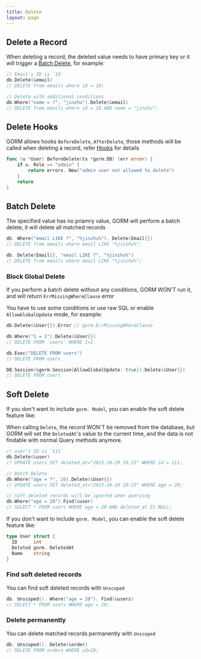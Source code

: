 ```yaml
---
title: Delete
layout: page
---
```


## Delete a Record

When deleting a record, the deleted value needs to have primary key or it will trigger a [Batch Delete](#batch_delete), for example:

```go
// Email's ID is `10`
db.Delete(&email)
// DELETE from emails where id = 10;

// Delete with additional conditions
db.Where("name = ?", "jinzhu").Delete(&email)
// DELETE from emails where id = 10 AND name = "jinzhu";
```

## Delete Hooks

GORM allows hooks `BeforeDelete`, `AfterDelete`, those methods will be called when deleting a record, refer [Hooks](hooks.html) for details

```go
func (u *User) BeforeDelete(tx *gorm.DB) (err error) {
    if u. Role == "admin" {
        return errors. New("admin user not allowed to delete")
    }
    return
}
```

## <span id="batch_delete">Batch Delete</span>

The specified value has no priamry value, GORM will perform a batch delete, it will delete all matched records

```go
db. Where("email LIKE ?", "%jinzhu%"). Delete(Email{})
// DELETE from emails where email LIKE "%jinzhu%";

db. Delete(Email{}, "email LIKE ?", "%jinzhu%")
// DELETE from emails where email LIKE "%jinzhu%";
```

### Block Global Delete

If you perform a batch delete without any conditions, GORM WON'T run it, and will return `ErrMissingWhereClause` error

You have to use some conditions or use raw SQL or enable `AllowGlobalUpdate` mode, for example:

```go
db.Delete(&User{}).Error // gorm.ErrMissingWhereClause

db.Where("1 = 1").Delete(&User{})
// DELETE FROM `users` WHERE 1=1

db.Exec("DELETE FROM users")
// DELETE FROM users

DB.Session(&gorm.Session{AllowGlobalUpdate: true}).Delete(&User{})
// DELETE FROM users
```

## Soft Delete

If you don't want to include `gorm. Model`, you can enable the soft delete feature like:

When calling `Delete`, the record WON'T be removed from the database, but GORM will set the `DeletedAt`'s value to the current time, and the data is not findable with normal Query methods anymore.

```go
// user's ID is `111`
db.Delete(&user)
// UPDATE users SET deleted_at="2013-10-29 10:23" WHERE id = 111;

// Batch Delete
db.Where("age = ?", 20).Delete(&User{})
// UPDATE users SET deleted_at="2013-10-29 10:23" WHERE age = 20;

// Soft deleted records will be ignored when querying
db.Where("age = 20").Find(&user)
// SELECT * FROM users WHERE age = 20 AND deleted_at IS NULL;
```

If you don't want to include `gorm. Model`, you can enable the soft delete feature like:

```go
type User struct {
  ID      int
  Deleted gorm. DeletedAt
  Name    string
}
```

### Find soft deleted records

You can find soft deleted records with `Unscoped`

```go
db. Unscoped(). Where("age = 20"). Find(&users)
// SELECT * FROM users WHERE age = 20;
```

### Delete permanently

You can delete matched records permanently with `Unscoped`

```go
db. Unscoped(). Delete(&order)
// DELETE FROM orders WHERE id=10;
```

